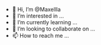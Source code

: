 - 👋 Hi, I’m @Maxellla
- 👀 I’m interested in ...
- 🌱 I’m currently learning ...
- 💞️ I’m looking to collaborate on ...
- 📫 How to reach me ...

<!---
Maxellla/Maxellla is a ✨ special ✨ repository because its `README.md` (this file) appears on your GitHub profile.
You can click the Preview link to take a look at your changes.
--->
